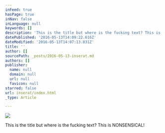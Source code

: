 ```yaml
---
inFeed: true
hasPage: true
inNav: false
inLanguage: null
keywords: []
description: 'This is the title but where is the fucking text? This is NONSENSICAL!'
datePublished: '2016-05-13T14:09:22.616Z'
dateModified: '2016-05-13T14:07:13.831Z'
title: ''
author: []
sourcePath: _posts/2016-05-13-inserat.md
authors: []
publisher:
  name: null
  domain: null
  url: null
  favicon: null
starred: false
url: inserat/index.html
_type: Article

---
```

![](https://the-grid-user-content.s3-us-west-2.amazonaws.com/c7b4490c-8fc5-4356-b123-d278dfc3b216.jpg)

This is the title but where is the fucking text? This is NONSENSICAL!